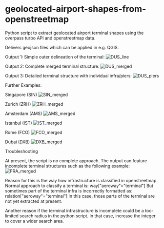 # geolocated-airport-shapes-from-openstreetmap

Python script to extract geolocated airport terminal shapes using the overpass turbo API and openstreetmap data.

Delivers geojson files which can be applied in e.g. QGIS.

Output 1: Simple outer delineation of the terminal:
![DUS_line](https://github.com/MrAirspace/geolocated-airport-shapes-from-openstreetmap/assets/144953682/5c7a2d4f-fbfd-4903-bd10-60f6614dfea5)

Output 2: Complete merged terminal structure:
![DUS_merged](https://github.com/MrAirspace/geolocated-airport-shapes-from-openstreetmap/assets/144953682/5d05ec68-41b0-4355-a591-05bcc607317a)

Output 3: Detailed terminal structure with individual infra/piers:
![DUS_piers](https://github.com/MrAirspace/geolocated-airport-shapes-from-openstreetmap/assets/144953682/4c7afc19-946c-41f8-b854-c80828e81ce8)

Further Examples:

Singapore (SIN)
![SIN_merged](https://github.com/MrAirspace/geolocated-airport-shapes-from-openstreetmap/assets/144953682/9839c440-1a87-4c0b-ac81-b7d95f56af14)

Zurich (ZRH)
![ZRH_merged](https://github.com/MrAirspace/geolocated-airport-shapes-from-openstreetmap/assets/144953682/592a6f11-f1d0-43ca-8f69-87af5dcfcce1)

Amsterdam (AMS)
![AMS_merged](https://github.com/MrAirspace/geolocated-airport-shapes-from-openstreetmap/assets/144953682/01c0514f-3a46-4483-bc2f-36efa99551ab)

Istanbul (IST)
![IST_merged](https://github.com/MrAirspace/geolocated-airport-shapes-from-openstreetmap/assets/144953682/3eadce04-ccc9-4d23-ad5e-b73eeee3004e)

Rome (FCO)
![FCO_merged](https://github.com/MrAirspace/geolocated-airport-shapes-from-openstreetmap/assets/144953682/46827d97-2ed1-4173-8c14-06678b3dedb7)

Dubai (DXB)
![DXB_merged](https://github.com/MrAirspace/geolocated-airport-shapes-from-openstreetmap/assets/144953682/c76f2278-d1e1-4774-9063-01defd47fdd7)


Troubleshooting

At present, the script is no complete approach. The output can feature incomplete terminal structures such as the following example:
![FRA_merged](https://github.com/MrAirspace/geolocated-airport-shapes-from-openstreetmap/assets/144953682/47d68bac-801c-412d-9ced-8e513d1fb977)

Reason for this is the way how infrastructure is classified in openstreetmap.
Normal approach to classify a terminal is: way["aeroway"="terminal"]
But sometimes part of the terminal infra is incorrectly formatted as: relation["aeroway"="terminal"]
In this case, those parts of the terminal are not yet extracted at present.

Another reason if the terminal infrastructure is incomplete could be a too-limited search radius in the python script. In that case, increase the integer to cover a wider search area.
